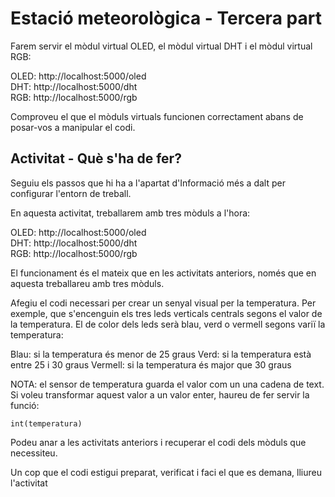 # Estació meteorològica - Tercera part

Farem servir el mòdul virtual OLED, el mòdul virtual DHT i el mòdul virtual RGB:

OLED: http://localhost:5000/oled    
DHT: http://localhost:5000/dht    
RGB: http://localhost:5000/rgb

Comproveu el que el mòduls virtuals funcionen correctament abans de posar-vos a manipular el codi.

## Activitat - Què s'ha de fer?

Seguiu els passos que hi ha a l'apartat d'Informació més a dalt per configurar l'entorn de treball.

En aquesta activitat, treballarem amb tres mòduls a l'hora:

OLED: http://localhost:5000/oled    
DHT: http://localhost:5000/dht    
RGB: http://localhost:5000/rgb

El funcionament és el mateix que en les activitats anteriors, només que en aquesta treballareu amb tres mòduls.

Afegiu el codi necessari per crear un senyal visual per la temperatura. Per exemple, que s'encenguin els tres leds verticals centrals segons el valor de la temperatura. El de color dels leds serà blau, verd o vermell segons variï la temperatura:

Blau: si la temperatura és menor de 25 graus Verd: si la temperatura està entre 25 i 30 graus Vermell: si la temperatura és major que 30 graus

NOTA: el sensor de temperatura guarda el valor com un una cadena de text. Si voleu transformar aquest valor a un valor enter, haureu de fer servir la funció:

`int(temperatura)`

Podeu anar a les activitats anteriors i recuperar el codi dels mòduls que necessiteu.

Un cop que el codi estigui preparat, verificat i faci el que es demana, lliureu l'activitat



